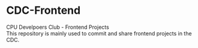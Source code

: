 # CDC-Frontend
CPU Develpoers Club - Frontend Projects  
This repository is mainly used to commit and share frontend projects in the CDC.
